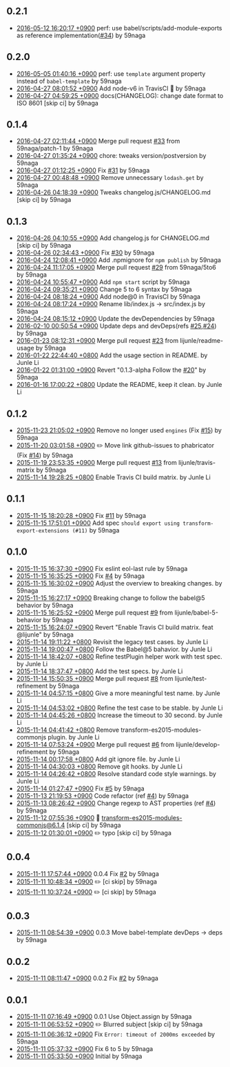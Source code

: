 
0.2.1
---
 - [2016-05-12 16:20:17 +0900](https://github.com/59naga/babel-plugin-add-module-exports/commit/77cc52a366e237e22bae8a84abab1d7b13cb1078) perf: use babel/scripts/add-module-exports as reference implementation([#34](https://github.com/59naga/babel-plugin-add-module-exports/issues/34)) by 59naga

0.2.0
---
 - [2016-05-05 01:40:16 +0900](https://github.com/59naga/babel-plugin-add-module-exports/commit/a07c2747e59b04cd0b0a4862f903e617b5a7612e) perf: use `template` argument property instead of `babel-template` by 59naga
 - [2016-04-27 08:01:52 +0900](https://github.com/59naga/babel-plugin-add-module-exports/commit/d1922e66cef0f1ad16b4e00829e7b379015af747) Add node-v6 in TravisCI :tada: by 59naga
 - [2016-04-27 04:59:25 +0900](https://github.com/59naga/babel-plugin-add-module-exports/commit/fe69568dbbd03d7ac93d52eb8b495d2a5a624417) docs(CHANGELOG): change date format to ISO 8601 [skip ci] by 59naga

0.1.4
---
 - [2016-04-27 02:11:44 +0900](https://github.com/59naga/babel-plugin-add-module-exports/commit/8c39825bd2e360463179a428951fd1061d7f106a) Merge pull request [#33](https://github.com/59naga/babel-plugin-add-module-exports/issues/33) from 59naga/patch-1 by 59naga
 - [2016-04-27 01:35:24 +0900](https://github.com/59naga/babel-plugin-add-module-exports/commit/ae8b254037dc3b839cf110711afe6c3c189c211e) chore: tweaks version/postversion by 59naga
 - [2016-04-27 01:12:25 +0900](https://github.com/59naga/babel-plugin-add-module-exports/commit/8471534665bf90e2bdb43cb028912cbd5383c5f7) Fix [#31](https://github.com/59naga/babel-plugin-add-module-exports/issues/31) by 59naga
 - [2016-04-27 00:48:48 +0900](https://github.com/59naga/babel-plugin-add-module-exports/commit/83d975c4581b35816e303c6c5de4221147b43543) Remove unnecessary `lodash.get` by 59naga
 - [2016-04-26 04:18:39 +0900](https://github.com/59naga/babel-plugin-add-module-exports/commit/50253c83cd117ebe1218d2e94e9e69729cf8fde1) Tweaks changelog.js/CHANGELOG.md [skip ci] by 59naga

0.1.3
---
 - [2016-04-26 04:10:55 +0900](https://github.com/59naga/babel-plugin-add-module-exports/commit/29b883ae0f99ef5ce9b58220900103c1edc1d5d0) Add changelog.js for CHANGELOG.md [skip ci] by 59naga
 - [2016-04-26 02:34:43 +0900](https://github.com/59naga/babel-plugin-add-module-exports/commit/0303039c4d429245db2d6e9eacc2d4a9a8d365fa) Fix [#30](https://github.com/59naga/babel-plugin-add-module-exports/issues/30) by 59naga
 - [2016-04-24 12:08:41 +0900](https://github.com/59naga/babel-plugin-add-module-exports/commit/af192976a03242833a811167931a2f8a0c12dcff) Add .npmignore for `npm publish` by 59naga
 - [2016-04-24 11:17:05 +0900](https://github.com/59naga/babel-plugin-add-module-exports/commit/3d140241f6bd91e5725525c5e37b4c6bd3fbed50) Merge pull request [#29](https://github.com/59naga/babel-plugin-add-module-exports/issues/29) from 59naga/5to6 by 59naga
 - [2016-04-24 10:55:47 +0900](https://github.com/59naga/babel-plugin-add-module-exports/commit/7ee202221a6d2b17dd2733baf160f5ca2fbaa5a1) Add `npm start` script by 59naga
 - [2016-04-24 09:35:21 +0900](https://github.com/59naga/babel-plugin-add-module-exports/commit/0d594fa90fabd3c95c2598d4fb574f00cfd4195c) Change 5 to 6 syntax by 59naga
 - [2016-04-24 08:18:24 +0900](https://github.com/59naga/babel-plugin-add-module-exports/commit/dbe1107fc7b35e268eab836c5fdab98a870336b7) Add node@0 in TravisCI by 59naga
 - [2016-04-24 08:17:24 +0900](https://github.com/59naga/babel-plugin-add-module-exports/commit/7fa8dcc3078d7cc6acfafc7bdc2860f9af2c361c) Rename lib/index.js -> src/index.js by 59naga
 - [2016-04-24 08:15:12 +0900](https://github.com/59naga/babel-plugin-add-module-exports/commit/b684ec0269fa532ee7c4ae117307d9ab682f01d5) Update the devDependencies by 59naga
 - [2016-02-10 00:50:54 +0900](https://github.com/59naga/babel-plugin-add-module-exports/commit/9e697076ed72836bde21419b24da072c5fd1a622) Update deps and devDeps(refs [#25](https://github.com/59naga/babel-plugin-add-module-exports/issues/25),[#24](https://github.com/59naga/babel-plugin-add-module-exports/issues/24)) by 59naga
 - [2016-01-23 08:12:31 +0900](https://github.com/59naga/babel-plugin-add-module-exports/commit/c7665bcfca8de39cdcc26bdec93ee9f6f757ef28) Merge pull request [#23](https://github.com/59naga/babel-plugin-add-module-exports/issues/23) from lijunle/readme-usage by 59naga
 - [2016-01-22 22:44:40 +0800](https://github.com/59naga/babel-plugin-add-module-exports/commit/6cd4a8f0d0792b6f834a00f11efc579c50a57f2f) Add the usage section in README. by Junle Li
 - [2016-01-22 01:31:00 +0900](https://github.com/59naga/babel-plugin-add-module-exports/commit/0cbd7e6c68f28cbc34c1a5f9d530028105138a28) Revert "0.1.3-alpha Follow the [#20](https://github.com/59naga/babel-plugin-add-module-exports/issues/20)" by 59naga
 - [2016-01-16 17:00:22 +0800](https://github.com/59naga/babel-plugin-add-module-exports/commit/588789cc856c39e3ef29a558cf8d18e553350fe6) Update the README, keep it clean. by Junle Li

0.1.2
---
 - [2015-11-23 21:05:02 +0900](https://github.com/59naga/babel-plugin-add-module-exports/commit/db851a76609297a59e387665d6fe60781db0c671) Remove no longer used `engines` (Fix [#15](https://github.com/59naga/babel-plugin-add-module-exports/issues/15)) by 59naga
 - [2015-11-20 03:01:58 +0900](https://github.com/59naga/babel-plugin-add-module-exports/commit/7887776e9e45aa6cf6143a056ac7ffe2aa83e7d1) :pencil2: Move link github-issues to phabricator (Fix [#14](https://github.com/59naga/babel-plugin-add-module-exports/issues/14)) by 59naga
 - [2015-11-19 23:53:35 +0900](https://github.com/59naga/babel-plugin-add-module-exports/commit/5be793589d6f7c62e2d0f992001eebbe32e82ad4) Merge pull request [#13](https://github.com/59naga/babel-plugin-add-module-exports/issues/13) from lijunle/travis-matrix by 59naga
 - [2015-11-14 19:28:25 +0800](https://github.com/59naga/babel-plugin-add-module-exports/commit/8d4efffbd13fec69c2a46e3627465bbe8ef8d22b) Enable Travis CI build matrix. by Junle Li

0.1.1
---
 - [2015-11-15 18:20:28 +0900](https://github.com/59naga/babel-plugin-add-module-exports/commit/e1bbbf03b31d0d2036d3daed4b60d642a90aae21) Fix [#11](https://github.com/59naga/babel-plugin-add-module-exports/issues/11) by 59naga
 - [2015-11-15 17:51:01 +0900](https://github.com/59naga/babel-plugin-add-module-exports/commit/9b8b496ee972f1ee15bb638f9bbc99403d7452b6) Add spec `should export using transform-export-extensions (#11)` by 59naga

0.1.0
---
 - [2015-11-15 16:37:30 +0900](https://github.com/59naga/babel-plugin-add-module-exports/commit/d4d127891244ea24023f070d58c66d41845ea7a3) Fix eslint eol-last rule by 59naga
 - [2015-11-15 16:35:25 +0900](https://github.com/59naga/babel-plugin-add-module-exports/commit/36581888f9c60bd7bb0a2fe694f8d741d6caded5) Fix [#4](https://github.com/59naga/babel-plugin-add-module-exports/issues/4) by 59naga
 - [2015-11-15 16:30:02 +0900](https://github.com/59naga/babel-plugin-add-module-exports/commit/9ef0a386bd4cb33e487361b183e80a0f4104b628) Adjust the overview to breaking changes. by 59naga
 - [2015-11-15 16:27:17 +0900](https://github.com/59naga/babel-plugin-add-module-exports/commit/88ddf7bab0630cde10acfbe06aaa664679577eb4) Breaking change to follow the babel@5 behavior by 59naga
 - [2015-11-15 16:25:52 +0900](https://github.com/59naga/babel-plugin-add-module-exports/commit/679011d2a53f46ffa483013e522e70cd7f30d96d) Merge pull request [#9](https://github.com/59naga/babel-plugin-add-module-exports/issues/9) from lijunle/babel-5-behavior by 59naga
 - [2015-11-15 16:24:07 +0900](https://github.com/59naga/babel-plugin-add-module-exports/commit/79ad4bfda1d831515afd0ac05a69c1024989d50f) Revert "Enable Travis CI build matrix. feat @lijunle" by 59naga
 - [2015-11-14 19:11:22 +0800](https://github.com/59naga/babel-plugin-add-module-exports/commit/f27bfe986eb9aaa8adb9e32b117ec71bb4c328f2) Revisit the legacy test cases. by Junle Li
 - [2015-11-14 19:00:47 +0800](https://github.com/59naga/babel-plugin-add-module-exports/commit/ebf24548fb7e51658c7f1352c918acbcae5fdfc9) Follow the Babel@5 bahavior. by Junle Li
 - [2015-11-14 18:42:07 +0800](https://github.com/59naga/babel-plugin-add-module-exports/commit/eeb8236cb2362de9e4be79b76f69d7f13bc31d76) Refine testPlugin helper work with test spec. by Junle Li
 - [2015-11-14 18:37:47 +0800](https://github.com/59naga/babel-plugin-add-module-exports/commit/fc69edcdc38afe87f35509dae286e63f6e59573f) Add the test specs. by Junle Li
 - [2015-11-14 15:50:35 +0900](https://github.com/59naga/babel-plugin-add-module-exports/commit/e27cbb99629d2989a130b961e3d95c7a3d34f270) Merge pull request [#8](https://github.com/59naga/babel-plugin-add-module-exports/issues/8) from lijunle/test-refinement by 59naga
 - [2015-11-14 04:57:15 +0800](https://github.com/59naga/babel-plugin-add-module-exports/commit/103141efc399d885ddb523ea35a31c734ef3d126) Give a more meaningful test name. by Junle Li
 - [2015-11-14 04:53:02 +0800](https://github.com/59naga/babel-plugin-add-module-exports/commit/cbe903b027f5e6df7767e0dc858ee3db61866879) Refine the test case to be stable. by Junle Li
 - [2015-11-14 04:45:26 +0800](https://github.com/59naga/babel-plugin-add-module-exports/commit/c9f8384c8ff99686706b07f7d1c9f1dc4056ad88) Increase the timeout to 30 second. by Junle Li
 - [2015-11-14 04:41:42 +0800](https://github.com/59naga/babel-plugin-add-module-exports/commit/f75e072c0a526d86ab3a23642160a005dbd5b3b5) Remove transform-es2015-modules-commonjs plugin. by Junle Li
 - [2015-11-14 07:53:24 +0900](https://github.com/59naga/babel-plugin-add-module-exports/commit/2e0dd6bbd67f7734692a10c9eb280e77b729b70c) Merge pull request [#6](https://github.com/59naga/babel-plugin-add-module-exports/issues/6) from lijunle/develop-refinement by 59naga
 - [2015-11-14 00:17:58 +0800](https://github.com/59naga/babel-plugin-add-module-exports/commit/7ba871070e3e30fd16e5ff1e065b1273c46c6478) Add git ignore file. by Junle Li
 - [2015-11-14 04:30:03 +0800](https://github.com/59naga/babel-plugin-add-module-exports/commit/f3c67e8a29f74e5df4032e5ef2ff225a120d2f8f) Remove git hooks. by Junle Li
 - [2015-11-14 04:26:42 +0800](https://github.com/59naga/babel-plugin-add-module-exports/commit/15352dc298ce34d606e95c2733795692226b6805) Resolve standard code style warnings. by Junle Li
 - [2015-11-14 01:27:47 +0900](https://github.com/59naga/babel-plugin-add-module-exports/commit/f814859b37cdbcbafb6fb31f4a54b2317f4b1eec) Fix [#5](https://github.com/59naga/babel-plugin-add-module-exports/issues/5) by 59naga
 - [2015-11-13 21:19:53 +0900](https://github.com/59naga/babel-plugin-add-module-exports/commit/d5d5bce92115d58cf698ab49813f0b92ae4751ca) Code refactor (ref [#4](https://github.com/59naga/babel-plugin-add-module-exports/issues/4)) by 59naga
 - [2015-11-13 08:26:42 +0900](https://github.com/59naga/babel-plugin-add-module-exports/commit/d41fb2e94b95c4c9c20dca87486a4eee7f4a4775) Change regexp to AST properties (ref [#4](https://github.com/59naga/babel-plugin-add-module-exports/issues/4)) by 59naga
 - [2015-11-12 07:55:36 +0900](https://github.com/59naga/babel-plugin-add-module-exports/commit/2bd5a811e07beaf967d0b051a4684ee4a48738e8) :memo: transform-es2015-modules-commonjs@6.1.4 [skip ci] by 59naga
 - [2015-11-12 01:30:01 +0900](https://github.com/59naga/babel-plugin-add-module-exports/commit/60d57567fa2d69fd49a3dbffcf7e3fed2c4f32cd) :pencil2: typo [skip ci] by 59naga

0.0.4
---
 - [2015-11-11 17:57:44 +0900](https://github.com/59naga/babel-plugin-add-module-exports/commit/00042ccada436086b59187608ac953e1a8d53492) 0.0.4 Fix [#2](https://github.com/59naga/babel-plugin-add-module-exports/issues/2) by 59naga
 - [2015-11-11 10:48:34 +0900](https://github.com/59naga/babel-plugin-add-module-exports/commit/ed2854488287ffa7250d4e997dbdc7dd11575599) :pencil2: [ci skip] by 59naga
 - [2015-11-11 10:37:24 +0900](https://github.com/59naga/babel-plugin-add-module-exports/commit/4376e9ca9e6446501923c30cf8111ba9b4cbebe9) :pencil2: [ci skip] by 59naga

0.0.3
---
 - [2015-11-11 08:54:39 +0900](https://github.com/59naga/babel-plugin-add-module-exports/commit/465b516593e88f3e9746c51a4d518dc5812c067f) 0.0.3 Move babel-template devDeps -> deps by 59naga

0.0.2
---
 - [2015-11-11 08:11:47 +0900](https://github.com/59naga/babel-plugin-add-module-exports/commit/8806baef030a51464caceab9444f2a638eb09300) 0.0.2 Fix [#2](https://github.com/59naga/babel-plugin-add-module-exports/issues/2) by 59naga

0.0.1
---
 - [2015-11-11 07:16:49 +0900](https://github.com/59naga/babel-plugin-add-module-exports/commit/6d98943921707c3cf62f7ff0a7466694f082bd5e) 0.0.1 Use Object.assign by 59naga
 - [2015-11-11 06:53:52 +0900](https://github.com/59naga/babel-plugin-add-module-exports/commit/4543bb8f95bae80af3aefc4ac798d8d97dca0624) :pencil2: Blurred subject [skip ci] by 59naga
 - [2015-11-11 06:36:12 +0900](https://github.com/59naga/babel-plugin-add-module-exports/commit/2ff94f50a1c0e28589dc6525dcd636bed5f74d98) Fix `Error: timeout of 2000ms exceeded` by 59naga
 - [2015-11-11 05:37:32 +0900](https://github.com/59naga/babel-plugin-add-module-exports/commit/c47bb93e1ef2cfa111003eaf3e7405a683fa0b06) Fix 6 to 5 by 59naga
 - [2015-11-11 05:33:50 +0900](https://github.com/59naga/babel-plugin-add-module-exports/commit/9e0628799e766a5eedaadb774cef3d8adb84426b) Initial by 59naga
